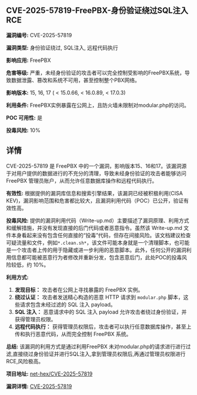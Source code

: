 ## CVE-2025-57819-FreePBX-身份验证绕过SQL注入RCE

**漏洞编号:** CVE-2025-57819

**漏洞类型:** 身份验证绕过, SQL注入, 远程代码执行

**影响应用:** FreePBX

**危害等级:** 严重，未经身份验证的攻击者可以完全控制受影响的FreePBX系统，导致数据泄露、篡改和系统不可用，甚至控制整个PBX网络。

**影响版本:** 15, 16, 17 ( < 15.0.66, < 16.0.89, < 17.0.3)

**利用条件:** FreePBX实例暴露在公网上，且防火墙未限制对modular.php的访问。

**POC 可用性:** 是

**投毒风险:** 10%

## 详情

CVE-2025-57819 是 FreePBX 中的一个漏洞，影响版本15、16和17。该漏洞源于对用户提供的数据进行的不充分的清理，导致未经身份验证的攻击者能够访问 FreePBX 管理员账户，从而允许任意数据库操作和远程代码执行。

**有效性:**
根据提供的漏洞库信息和搜索引擎结果，该漏洞已经被积极利用(CISA KEV)，漏洞影响范围和危害都比较大，且漏洞利用代码（POC）已公开，验证有效性高。

**投毒风险:**
提供的漏洞利用代码（Write-up.md）主要描述了漏洞原理、利用方式和缓解措施，并没有发现直接的后门代码或者恶意指令。虽然该 Write-up.md 文件本身看起来没有包含任何直接的“投毒”代码，但存在间接风险。该文档建议检查可疑流量和文件，例如`*.clean.sh*`，该文件可能本身就是一个清理脚本，也可能是一个攻击者上传的用于隐藏或进一步利用的恶意脚本。此外，任何公开的漏洞利用信息都可能被恶意行为者修改并重新分发，包含恶意后门，此处POC的投毒风险较低，约 10%。

**利用方式:**
1.  **发现目标：** 攻击者在公网上寻找暴露的 FreePBX 实例。
2.  **绕过认证：** 攻击者发送精心构造的恶意 HTTP 请求到 `modular.php` 脚本，这些请求包含未经过滤的 SQL 注入 payload。
3.  **SQL 注入：** 恶意请求中的 SQL 注入 payload 允许攻击者绕过身份验证，并获得管理员权限。
4.  **远程代码执行：** 获得管理员权限后，攻击者可以执行任意数据库操作，甚至上传和执行恶意代码，从而完全控制 FreePBX 系统。

**总结:**
该漏洞的利用方式是通过利用FreePBX 未对modular.php的请求进行进行过滤,直接绕过身份验证并进行SQL注入,拿到管理员权限后,再通过管理员权限进行RCE,风险极高。


**项目地址:** [net-hex/CVE-2025-57819](https://github.com/net-hex/CVE-2025-57819)

**漏洞详情:** [CVE-2025-57819](https://nvd.nist.gov/vuln/detail/CVE-2025-57819)
